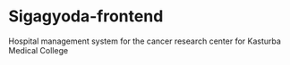 # Sigagyoda-frontend
Hospital management system for the cancer research center for Kasturba Medical College

